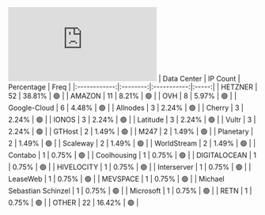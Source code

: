 ![Diagramm](https://github.com/111STAVR111/props/blob/main/Celestia/Mainnet/Decentralization/1/README.md)
| Data Center | IP Count | Percentage | Freq |
|:------------:|:--------:|:-----------:|:-----:|
| HETZNER | 52 | 38.81% | 🟢 |
| AMAZON | 11 | 8.21% | 🟢 |
| OVH | 8 | 5.97% | 🟢 |
| Google-Cloud | 6 | 4.48% | 🟢 |
| Allnodes | 3 | 2.24% | 🟢 |
| Cherry | 3 | 2.24% | 🟢 |
| IONOS | 3 | 2.24% | 🟢 |
| Latitude | 3 | 2.24% | 🟢 |
| Vultr | 3 | 2.24% | 🟢 |
| GTHost | 2 | 1.49% | 🟢 |
| M247 | 2 | 1.49% | 🟢 |
| Planetary | 2 | 1.49% | 🟢 |
| Scaleway | 2 | 1.49% | 🟢 |
| WorldStream | 2 | 1.49% | 🟢 |
| Contabo | 1 | 0.75% | 🟢 |
| Coolhousing | 1 | 0.75% | 🟢 |
| DIGITALOCEAN | 1 | 0.75% | 🟢 |
| HIVELOCITY | 1 | 0.75% | 🟢 |
| Interserver | 1 | 0.75% | 🟢 |
| LeaseWeb | 1 | 0.75% | 🟢 |
| MEVSPACE | 1 | 0.75% | 🟢 |
| Michael Sebastian Schinzel | 1 | 0.75% | 🟢 |
| Microsoft | 1 | 0.75% | 🟢 |
| RETN | 1 | 0.75% | 🟢 |
| OTHER | 22 | 16.42% | 🟢 |